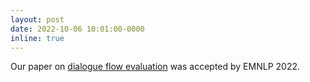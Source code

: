 ```yaml
---
layout: post
date: 2022-10-06 10:01:00-0000
inline: true
---
```


Our paper on [dialogue flow evaluation](https://arxiv.org/abs/2202.06633) was accepted by EMNLP 2022.